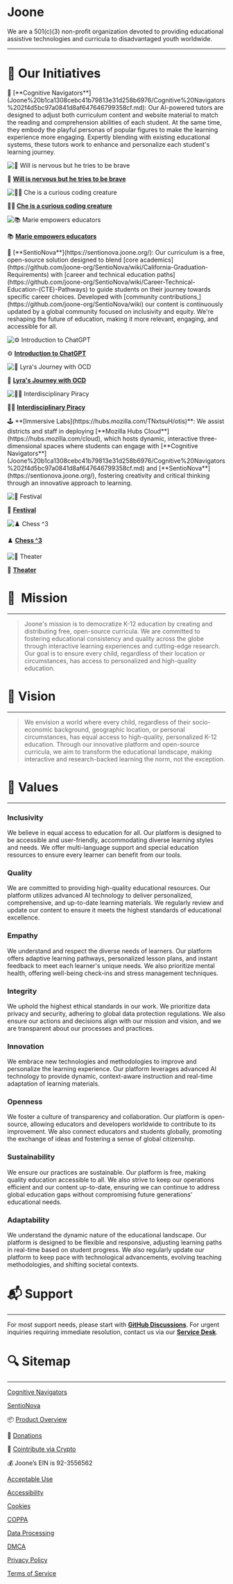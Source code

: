 # Joone

We are a 501(c)(3) non-profit organization devoted to providing educational assistive technologies and curricula to disadvantaged youth worldwide.

---

# 🌱  Our Initiatives

<aside>
🧭 [**Cognitive Navigators**](Joone%20b1ca1308cebc41b79813e31d258b6976/Cognitive%20Navigators%202f4d5bc97a0841d8af647646799358cf.md):  Our AI-powered tutors are designed to adjust both curriculum content and website material to match the reading and comprehension abilities of each student. At the same time, they embody the playful personas of popular figures to make the learning experience more engaging. Expertly blending with existing educational systems, these tutors work to enhance and personalize each student's learning journey.

![🍯 [**Will is nervous but he tries to be brave**](https://www.notion.so/0dfc7ad569614629b723f4c1843b9e50?pvs=21)](Joone%20b1ca1308cebc41b79813e31d258b6976/will.png)

🍯 [**Will is nervous but he tries to be brave**](https://www.notion.so/0dfc7ad569614629b723f4c1843b9e50?pvs=21)

![**🏳️‍🌈 [Che is a curious coding creature](https://www.notion.so/ef43688e66b94aefb9dc8e9d212b110c?pvs=21)**](Joone%20b1ca1308cebc41b79813e31d258b6976/ches.png)

**🏳️‍🌈 [Che is a curious coding creature](https://www.notion.so/ef43688e66b94aefb9dc8e9d212b110c?pvs=21)**

![📚 [**Marie empowers educators**](https://www.notion.so/d9d3c48ca8824e6f8b373636c59570e8?pvs=21)](Joone%20b1ca1308cebc41b79813e31d258b6976/marie.png)

📚 [**Marie empowers educators**](https://www.notion.so/d9d3c48ca8824e6f8b373636c59570e8?pvs=21)

</aside>

<aside>
🧩 [**SentioNova**](https://sentionova.joone.org/):  Our curriculum is a free, open-source solution designed to blend [core academics](https://github.com/joone-org/SentioNova/wiki/California-Graduation-Requirements) with [career and technical education paths](https://github.com/joone-org/SentioNova/wiki/Career-Technical-Education-(CTE)-Pathways) to guide students on their journey towards specific career choices. Developed with [community contributions,](https://github.com/joone-org/SentioNova/wiki) our content is continuously updated by a global community focused on inclusivity and equity. We're reshaping the future of education, making it more relevant, engaging, and accessible for all.

![⚙️ [**Introduction to ChatGPT**](https://docs.google.com/document/d/119zK2_nOVWTobDOLKHr3uFI8qbWAJCaT8xSjoDDy9sA/edit?usp=sharing)](Joone%20b1ca1308cebc41b79813e31d258b6976/intro2chatgpt.png)

⚙️ [**Introduction to ChatGPT**](https://docs.google.com/document/d/119zK2_nOVWTobDOLKHr3uFI8qbWAJCaT8xSjoDDy9sA/edit?usp=sharing)

![💭 [**Lyra's Journey with OCD**](https://docs.google.com/document/d/1-h3L47MUK0FYfi5_RZKsQrOytZ0eYobLDwp9geVIgC8/edit?usp=sharing)](Joone%20b1ca1308cebc41b79813e31d258b6976/lyra.png)

💭 [**Lyra's Journey with OCD**](https://docs.google.com/document/d/1-h3L47MUK0FYfi5_RZKsQrOytZ0eYobLDwp9geVIgC8/edit?usp=sharing)

![🏴‍☠️ [**Interdisciplinary Piracy**](https://www.notion.so/e7c9683be6504bb4b25a34910d2532eb?pvs=21)](Joone%20b1ca1308cebc41b79813e31d258b6976/piracy.png)

🏴‍☠️ [**Interdisciplinary Piracy**](https://www.notion.so/e7c9683be6504bb4b25a34910d2532eb?pvs=21)

</aside>

<aside>
🕹️ **[Immersive Labs](https://hubs.mozilla.com/TNxtsuH/otis)**:  We assist districts and staff in deploying [**Mozilla Hubs Cloud**](https://hubs.mozilla.com/cloud), which hosts dynamic, interactive three-dimensional spaces where students can engage with [**Cognitive Navigators**](Joone%20b1ca1308cebc41b79813e31d258b6976/Cognitive%20Navigators%202f4d5bc97a0841d8af647646799358cf.md) and [**SentioNova**](https://sentionova.joone.org/), fostering creativity and critical thinking through an innovative approach to learning.

![🎊 [**Festival**](https://hubs.mozilla.com/scenes/Rpt8DJS)](Joone%20b1ca1308cebc41b79813e31d258b6976/festival.png)

🎊 [**Festival**](https://hubs.mozilla.com/scenes/Rpt8DJS)

![♟️ [**Chess ^3**](https://hubs.mozilla.com/scenes/TUbbVhb)](Joone%20b1ca1308cebc41b79813e31d258b6976/chess3.png)

♟️ [**Chess ^3**](https://hubs.mozilla.com/scenes/TUbbVhb)

![🍿 [**Theater**](https://hubs.mozilla.com/scenes/I9LuR61)](Joone%20b1ca1308cebc41b79813e31d258b6976/theater.png)

🍿 [**Theater**](https://hubs.mozilla.com/scenes/I9LuR61)

</aside>

# 🏹  Mission

---

> Joone's mission is to democratize K-12 education by creating and distributing free, open-source curricula. We are committed to fostering educational consistency and quality across the globe through interactive learning experiences and cutting-edge research. Our goal is to ensure every child, regardless of their location or circumstances, has access to personalized and high-quality education.
> 

# 🔭  Vision

---

> We envision a world where every child, regardless of their socio-economic background, geographic location, or personal circumstances, has equal access to high-quality, personalized K-12 education. Through our innovative platform and open-source curricula, we aim to transform the educational landscape, making interactive and research-backed learning the norm, not the exception.
> 

# 🌳  Values

---

### Inclusivity

We believe in equal access to education for all. Our platform is designed to be accessible and user-friendly, accommodating diverse learning styles and needs. We offer multi-language support and special education resources to ensure every learner can benefit from our tools.

### Quality

We are committed to providing high-quality educational resources. Our platform utilizes advanced AI technology to deliver personalized, comprehensive, and up-to-date learning materials. We regularly review and update our content to ensure it meets the highest standards of educational excellence.

### Empathy

We understand and respect the diverse needs of learners. Our platform offers adaptive learning pathways, personalized lesson plans, and instant feedback to meet each learner's unique needs. We also prioritize mental health, offering well-being check-ins and stress management techniques.

### Integrity

We uphold the highest ethical standards in our work. We prioritize data privacy and security, adhering to global data protection regulations. We also ensure our actions and decisions align with our mission and vision, and we are transparent about our processes and practices.

### Innovation

We embrace new technologies and methodologies to improve and personalize the learning experience. Our platform leverages advanced AI technology to provide dynamic, context-aware instruction and real-time adaptation of learning materials.

### Openness

We foster a culture of transparency and collaboration. Our platform is open-source, allowing educators and developers worldwide to contribute to its improvement. We also connect educators and students globally, promoting the exchange of ideas and fostering a sense of global citizenship.

### Sustainability

We ensure our practices are sustainable. Our platform is free, making quality education accessible to all. We also strive to keep our operations efficient and our content up-to-date, ensuring we can continue to address global education gaps without compromising future generations' educational needs.

### Adaptability

We understand the dynamic nature of the educational landscape. Our platform is designed to be flexible and responsive, adjusting learning paths in real-time based on student progress. We also regularly update our platform to keep pace with technological advancements, evolving teaching methodologies, and shifting societal contexts.

# 📬  Support

---

For most support needs, please start with [**GitHub Discussions**](https://github.com/orgs/joone-org/discussions/categories/support-forums). For urgent inquiries requiring immediate resolution, contact us via our [**Service Desk**](https://joone-org.atlassian.net/servicedesk/customer/portals).

# 🔍  Sitemap

---

[Cognitive Navigators](Joone%20b1ca1308cebc41b79813e31d258b6976/Cognitive%20Navigators%202f4d5bc97a0841d8af647646799358cf.csv)

[SentioNova](Joone%20b1ca1308cebc41b79813e31d258b6976/SentioNova%201dfc93c7f08f4582aaadbca3614dacf5.md)

📦 [Product Overview](https://www.figma.com/file/cJoBjCunCySAbjRsfJ2wpb/Joone-Timeline?type=whiteboard&node-id=0%3A1&t=cnXcZFLV5yraOcam-1)

🧸 [Donations](https://donate.stripe.com/7sI2bC6Ii9cWcSc8wy)

🚀 [Cointribute via Crypto](https://commerce.coinbase.com/checkout/86bfde49-9ac9-4df3-8fa5-d02014836574)

💰 Joone’s EIN is 92-3556562

[Acceptable Use](https://joone.org/legal.html#use)

[Accessibility](https://joone.org/legal.html#accessibility)

[Cookies](https://joone.org/legal.html#cookies)

[COPPA](https://joone.org/legal.html#coppa)

[Data Processing](https://joone.org/legal.html#data)

[DMCA](https://joone.org/legal.html#dmca)

[Privacy Policy](https://joone.org/legal.html#privacy)

[Terms of Service](https://joone.org/legal.html#terms)